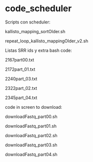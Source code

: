 # code_scheduler

Scripts con scheduler:

kallisto_mapping_sortOlder.sh

repeat_loop_kallisto_mappingOlder_v2.sh



Listas SRR ids y extra bash code:

2167part00.txt

2172part_01.txt

2240part_03.txt

2322part_02.txt

2345part_04.txt


code in screen to download:


downloadFastq_part00.sh

downloadFastq_part01.sh

downloadFastq_part02.sh

downloadFastq_part03.sh

downloadFastq_part04.sh


